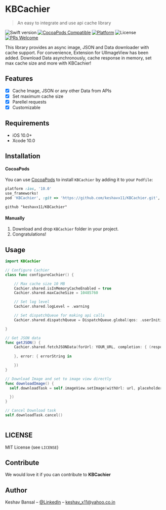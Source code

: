 # KBCachier
> An easy to integrate and use api cache library

![Swift version](https://img.shields.io/badge/swift-5-orange.svg)
[![CocoaPods Compatible](https://img.shields.io/cocoapods/v/EZSwiftExtensions.svg)](https://img.shields.io/cocoapods/v/LFAlertController.svg)
[![Platform](https://img.shields.io/cocoapods/p/LFAlertController.svg?style=flat)](http://cocoapods.org/pods/LFAlertController)
![License](https://img.shields.io/cocoapods/l/BadgeSwift.svg?style=flat)
[![PRs Welcome](https://img.shields.io/badge/PRs-welcome-brightgreen.svg?style=flat-square)](http://makeapullrequest.com)

This library provides an async image, JSON and Data downloader with cache support. For convenience, Extension for UIImageView has been added. Download Data asynchronously, cache response in memory, set max cache size and more with KBCachier!

## Features
- [x] Cache Image, JSON or any other Data from APIs
- [x] Set maximum cache size
- [x] Parellel requests
- [x] Customizable

## Requirements

- iOS 10.0+
- Xcode 10.0

## Installation

#### CocoaPods
You can use [CocoaPods](http://cocoapods.org/) to install `KBCachier` by adding it to your `Podfile`:

```ruby
platform :ios, '10.0'
use_frameworks!
pod 'KBCachier', :git => 'https://github.com/keshavx11/KBCachier.git', :tag => '0.0.1'
```

```
github "keshavx11/KBCachier"
```

#### Manually
1. Download and drop ```KBCachier``` folder in your project.
2. Congratulations!

## Usage

```swift
import KBCachier

// Configure Cachier
class func configureCachier() {

    // Max cache size 10 MB
    Cachier.shared.isInMemoryCacheEnabled = true
    Cachier.shared.maxCacheSize = 10485760

    // Set log level
    Cachier.shared.logLevel = .warning

    // Set dispatchQueue for making api calls
    Cachier.shared.dispatchQueue = DispatchQueue.global(qos: .userInitiated)

}

// Get JSON data
func getJSON() {
    Cachier.shared.fetchJSONData(forUrl: YOUR_URL, completion: { (response: Any) in
    
    }, error: { errorString in

    })
}

// Download Image and set to image view directly
func downloadImage() {
  self.downloadTask = self.imageView.setImage(withUrl: url, placeholder: nil, completion: { (success) in

  })
}

// Cancel Download task
self.downloadTask.cancel()
    
```

## LICENSE

MIT License (see `LICENSE`)

## Contribute

We would love it if you can contribute to **KBCachier**

## Author

Keshav Bansal – [@LinkedIn](https://www.linkedin.com/in/keshav-bansal-9a290bb2/) – keshav_x11@yahoo.co.in



[swift-image]:https://img.shields.io/badge/swift-swift%204-yellow.svg
[swift-url]: https://swift.org/
[license-image]: https://img.shields.io/badge/License-MIT-blue.svg
[license-url]: LICENSE
[travis-image]: https://img.shields.io/travis/dbader/node-datadog-metrics/master.svg?style=flat-square
[travis-url]: https://travis-ci.org/dbader/node-datadog-metrics
[codebeat-image]: https://codebeat.co/badges/c19b47ea-2f9d-45df-8458-b2d952fe9dad
[codebeat-url]: https://codebeat.co/projects/github-com-vsouza-awesomeios-com
